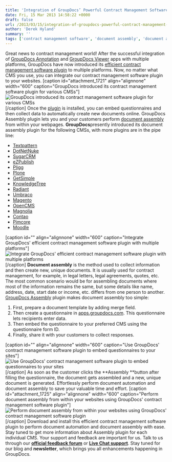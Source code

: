 ```yaml
---
title: 'Integration of GroupDocs’ Powerful Contract Management Software with Multiple Platforms'
date: Fri, 15 Mar 2013 14:58:22 +0000
draft: false
url: /2013/03/15/integration-of-groupdocs-powerful-contract-management-software-with-multiple-platforms/
author: 'Derek Hyland'
summary: ''
tags: ['contract management software', 'document assembly', 'document automation', 'document management', 'GroupDocs Assembly', 'online document management system', 'zArchive']
---
```


Great news to contract management world! After the successful integration of [GroupDocs Annotation](http://groupdocs.com/marketplace/plugins/annotation) and [GroupDocs Viewer](http://groupdocs.com/marketplace/plugins/viewer) apps with multiple platforms, GroupDocs have now introduced its [efficient contract management software plugin](http://groupdocs.com/marketplace/plugins/assembly) to multiple platforms. Now, no matter what CMS you use, you can integrate our contract management software plugin to your websites. \[caption id="attachment\_1721" align="alignnone" width="600" caption="GroupDocs introduced its contract management software plugin for various CMSs"\]![GroupDocs introduced its contract management software plugin for various CMSs](https://blog.groupdocs.com/wp-content/uploads/sites/4/2013/03/GroupDocs-introduced-its-contract-management-software-app-for-various-CMSs.png "GroupDocs introduced its contract management software plugin for various CMSs")\[/caption\] Once the [plugin](http://groupdocs.com/marketplace/plugins) is installed, you can embed questionnaires and then collect data to automatically create new documents online. GroupDocs Assembly plugin lets you and your customers perform [document assembly](http://groupdocs.com/apps/assembly) from within your webpages. **GroupDocs**presently introduced its document assembly plugin for the following CMSs, with more plugins are in the pipe line:  

*   [Textpattern](http://groupdocs.com/marketplace/plugins/assembly/textpattern)
*   [DotNetNuke](http://groupdocs.com/marketplace/plugins/assembly/dotnetnuke)
*   [SugarCRM](http://groupdocs.com/marketplace/plugins/assembly/sugarcrm)
*   [eZPublish](http://groupdocs.com/marketplace/plugins/assembly/ez-publish)
*   [Pligg](http://groupdocs.com/marketplace/plugins/assembly/pligg)
*   [Plone](http://groupdocs.com/marketplace/plugins/assembly/plone)
*   [GetSimple](http://groupdocs.com/marketplace/plugins/assembly/getsimple)
*   [KnowledgeTree](http://groupdocs.com/marketplace/plugins/assembly/knowledgetree)
*   [Radiant](http://groupdocs.com/marketplace/plugins/assembly/radiant)
*   [Umbraco](http://groupdocs.com/marketplace/plugins/assembly/umbraco)
*   [Magento](http://groupdocs.com/marketplace/plugins/assembly/magento)
*   [OpenCMS](http://groupdocs.com/marketplace/plugins/assembly/opencms)
*   [Magnolia](http://groupdocs.com/marketplace/plugins/assembly/magnolia)
*   [Contao](http://groupdocs.com/marketplace/plugins/assembly/contao)
*   [Pimcore](http://groupdocs.com/marketplace/plugins/assembly/pimcore)
*   [Moodle](http://groupdocs.com/marketplace/plugins/assembly/moodle)

\[caption id="" align="alignnone" width="600" caption="Integrate GroupDocs' efficient contract management software plugin with multiple platforms"\]![Integrate GroupDocs' efficient contract management software plugin with multiple platforms](https://blog.groupdocs.com/wp-content/uploads/sites/4/2013/03/Integrate-GroupDocs-efficient-contract-management-software-plugin-with-multiple-CMSs.png "Integrate GroupDocs' efficient contract management software plugin with multiple platforms")\[/caption\] **Document assembly** is the method used to collect information and then create new, unique documents. It is usually used for contract management, for example, in legal letters, legal agreements, quotes, etc. The most common scenario would be for assembling documents where most of the information remains the same, but some details like name, address, date, start date or income, etc. differs from one person to another. [GroupDocs Assembly](http://groupdocs.com/apps/assembly) plugin makes document assembly too simple:

1.  First, prepare a document template by adding merge field.
2.  Then create a questionnaire in [apps.groupdocs.com](https://apps.groupdocs.com/sign-up). This questionnaire lets recipients enter data.
3.  Then embed the questionnaire to your preferred CMS using the questionnaire form ID.
4.  Finally, share it with your customers to collect responses.

\[caption id="" align="alignnone" width="600" caption="Use GroupDocs' contract management software plugin to embed questionnaires to your sites"\]![Use GroupDocs' contract management software plugin to embed questionnaires to your sites](https://blog.groupdocs.com/wp-content/uploads/sites/4/2013/03/Use-GroupDocs-contract-management-software-plugin-to-embed-questionnaires-to-your-sites.png "Use GroupDocs' contract management software plugin to embed questionnaires to your sites")\[/caption\] As soon as the customer clicks the **Assembly **button after filling the questionnaire, the document gets assembled and a new, unique document is generated. Effortlessly perform document automation and document assembly to save your valuable time and effort. \[caption id="attachment\_1725" align="alignnone" width="600" caption="Perform document assembly from within your websites using GroupDocs' contract management software plugin"\]![Perform document assembly from within your websites using GroupDocs' contract management software plugin](https://blog.groupdocs.com/wp-content/uploads/sites/4/2013/03/Perform-document-assembly-from-within-your-websites-using-GroupDocs-contract-management-software-plugin1.png "Perform document assembly from within your websites using GroupDocs' contract management software plugin")\[/caption\] Download and install this efficient contract management software plugin to perform document automation and document assembly with ease. Stay tuned to get more information about Assembly plugin for each individual CMS. Your support and feedback are important for us. Talk to us through our **[official feedback forum](http://groupdocs.com/Community/Forums/Default.aspx)** or **[Live Chat support](http://groupdocs.com/)**. Stay tuned for our blog and **newsletter**, which brings you all enhancements happening in GroupDocs.




